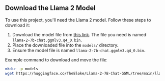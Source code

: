 ## Download the Llama 2 Model

To use this project, you'll need the Llama 2 model. Follow these steps to download it:

1. Download the model file from [this link](https://huggingface.co/TheBloke/Llama-2-7B-Chat-GGML/tree/ma). The file you need is named `llama-2-7b-chat.ggmlv3.q4_0.bin`.
2. Place the downloaded file into the `models/` directory.
3. Ensure the model file is named `llama-2-7b-chat.ggmlv3.q4_0.bin`.

Example command to download and move the file:

```bash
mkdir -p models
wget https://huggingface.co/TheBloke/Llama-2-7B-Chat-GGML/tree/main/llama-2-7b-chat.ggmlv3.q4_0.bin -O models/llama-2-7b-chat.ggmlv3.q4_0.bin

